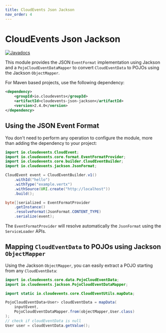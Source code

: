 ```yaml
---
title: CloudEvents Json Jackson
nav_order: 4
---
```


# CloudEvents Json Jackson

[![Javadocs](http://www.javadoc.io/badge/io.cloudevents/cloudevents-json-jackson.svg?color=green)](http://www.javadoc.io/doc/io.cloudevents/cloudevents-json-jackson)

This module provides the JSON `EventFormat` implementation using Jackson and a
`PojoCloudEventDataMapper` to convert `CloudEventData` to POJOs using the
Jackson `ObjectMapper`.

For Maven based projects, use the following dependency:

```xml
<dependency>
    <groupId>io.cloudevents</groupId>
    <artifactId>cloudevents-json-jackson</artifactId>
    <version>2.4.0</version>
</dependency>
```

## Using the JSON Event Format

You don't need to perform any operation to configure the module, more than
adding the dependency to your project:

```java
import io.cloudevents.CloudEvent;
import io.cloudevents.core.format.EventFormatProvider;
import io.cloudevents.core.builder.CloudEventBuilder;
import io.cloudevents.jackson.JsonFormat;

CloudEvent event = CloudEventBuilder.v1()
    .withId("hello")
    .withType("example.vertx")
    .withSource(URI.create("http://localhost"))
    .build();

byte[]serialized = EventFormatProvider
    .getInstance()
    .resolveFormat(JsonFormat.CONTENT_TYPE)
    .serialize(event);
```

The `EventFormatProvider` will resolve automatically the `JsonFormat` using the
`ServiceLoader` APIs.

## Mapping `CloudEventData` to POJOs using Jackson `ObjectMapper`

Using the Jackson `ObjectMapper`, you can easily extract a POJO starting from
any `CloudEventData`:

```java
import io.cloudevents.core.data.PojoCloudEventData;
import io.cloudevents.jackson.PojoCloudEventDataMapper;

import static io.cloudevents.core.CloudEventUtils.mapData;

PojoCloudEventData<User> cloudEventData = mapData(
    inputEvent,
    PojoCloudEventDataMapper.from(objectMapper,User.class)
);
// check if cloudEventData is null
User user = cloudEventData.getValue();
```
